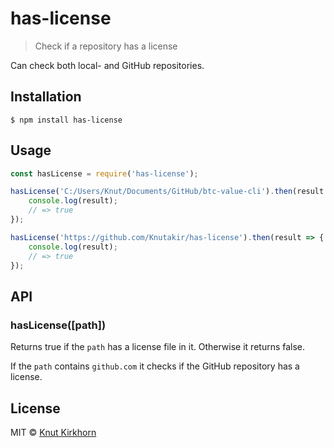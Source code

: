 # has-license
> Check if a repository has a license

Can check both local- and GitHub repositories. 

## Installation
```
$ npm install has-license
```

## Usage
```js
const hasLicense = require('has-license');

hasLicense('C:/Users/Knut/Documents/GitHub/btc-value-cli').then(result => {
    console.log(result);
    // => true
});

hasLicense('https://github.com/Knutakir/has-license').then(result => {
    console.log(result);
    // => true
});
```

## API
### hasLicense([path])
Returns true if the `path` has a license file in it. Otherwise it returns false.

If the `path` contains `github.com` it checks if the GitHub repository has a license.  

## License
MIT © [Knut Kirkhorn](LICENSE)
